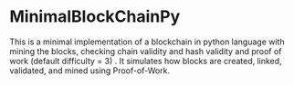 # MinimalBlockChainPy
This is a minimal implementation of a blockchain in python language with mining the blocks, checking chain validity and hash validity and proof of work (default difficulty = 3) . It simulates how blocks are created, linked, validated, and mined using Proof-of-Work.
